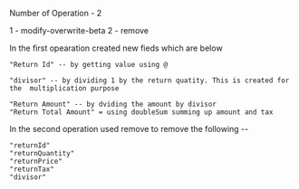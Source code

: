 Number of Operation - 2

1 - modify-overwrite-beta
2 - remove

In the first opearation created new fieds which are below

    "Return Id" -- by getting value using @

    "divisor" -- by dividing 1 by the return quatity. This is created for the  multiplication purpose

    "Return Amount" -- by dviding the amount by divisor
    "Return Total Amount" = using doubleSum summing up amount and tax

In the second operation used remove to remove the following --

    "returnId"
    "returnQuantity"
    "returnPrice"
    "returnTax"
    "divisor"
